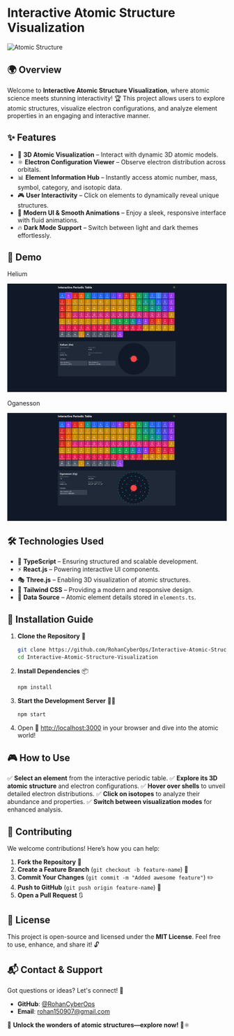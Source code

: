 #  Interactive Atomic Structure Visualization 
![Atomic Structure](https://media.giphy.com/media/13twUEuUnCrEju/giphy.gif?cid=790b76118gh7v5hna7ztr3xmc2xvx4vcaa36uv9y4qfp3crz&ep=v1_gifs_search&rid=giphy.gif&ct=g)

## 🌍 Overview
Welcome to **Interactive Atomic Structure Visualization**, where atomic science meets stunning interactivity! 🏆 This project allows users to explore atomic structures, visualize electron configurations, and analyze element properties in an engaging and interactive manner.

## ✨ Features
- 🔬 **3D Atomic Visualization** – Interact with dynamic 3D atomic models.
- ⚛ **Electron Configuration Viewer** – Observe electron distribution across orbitals.
- 📊 **Element Information Hub** – Instantly access atomic number, mass, symbol, category, and isotopic data.
- 🎮 **User Interactivity** – Click on elements to dynamically reveal unique structures.
- 🎨 **Modern UI & Smooth Animations** – Enjoy a sleek, responsive interface with fluid animations.
- 🔥 **Dark Mode Support** – Switch between light and dark themes effortlessly.

## 📸 Demo

Helium

![Atomic Structure](ui1.png)     

 Oganesson

![Atomic Structure](ui2.png)

## 🛠 Technologies Used
- 🚀 **TypeScript** – Ensuring structured and scalable development.
- ⚡ **React.js** – Powering interactive UI components.
- 🎭 **Three.js** – Enabling 3D visualization of atomic structures.
- 🎨 **Tailwind CSS** – Providing a modern and responsive design.
- 📂 **Data Source** – Atomic element details stored in `elements.ts`.

## 🚀 Installation Guide
1. **Clone the Repository** 📂
   ```sh
   git clone https://github.com/RohanCyberOps/Interactive-Atomic-Structure-Visualization.git
   cd Interactive-Atomic-Structure-Visualization
   ```
2. **Install Dependencies** 📦
   ```sh
   npm install
   ```
3. **Start the Development Server** 🏃‍♂️
   ```sh
   npm start
   ```
4. Open 🔗 [http://localhost:3000](http://localhost:3000) in your browser and dive into the atomic world!

## 🎮 How to Use
✅ **Select an element** from the interactive periodic table.
✅ **Explore its 3D atomic structure** and electron configurations.
✅ **Hover over shells** to unveil detailed electron distributions.
✅ **Click on isotopes** to analyze their abundance and properties.
✅ **Switch between visualization modes** for enhanced analysis.

## 🤝 Contributing
We welcome contributions! Here’s how you can help:
1. **Fork the Repository** 🍴
2. **Create a Feature Branch** (`git checkout -b feature-name`) 🌱
3. **Commit Your Changes** (`git commit -m "Added awesome feature"`) ✏️
4. **Push to GitHub** (`git push origin feature-name`) 🚀
5. **Open a Pull Request** 🔃

## 📜 License
This project is open-source and licensed under the **MIT License**. Feel free to use, enhance, and share it! 🔓

## 📬 Contact & Support
Got questions or ideas? Let's connect! 🤝
- **GitHub**: [@RohanCyberOps](https://github.com/RohanCyberOps)
- **Email**: rohan150907@gmail.com

🚀 **Unlock the wonders of atomic structures—explore now!** 🔬⚛

